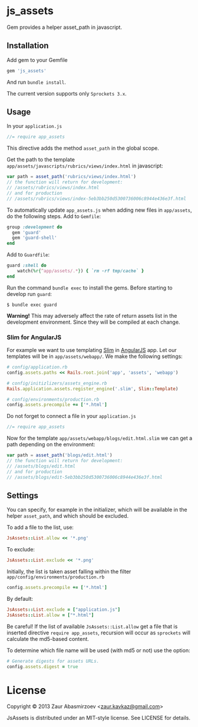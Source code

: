 # js_assets

Gem provides a helper asset_path in javascript.

## Installation

Add gem to your Gemfile
```ruby
gem 'js_assets'
```
And run `bundle install`.

The current version supports only `Sprockets 3.x`.

## Usage

In your `application.js`
```javascript
//= require app_assets
```

This directive adds the method `asset_path` in the global scope.

Get the path to the template `app/assets/javascripts/rubrics/views/index.html` in javascript:
```javascript
var path = asset_path('rubrics/views/index.html')
// the function will return for development:
// /assets/rubrics/views/index.html
// and for production
// /assets/rubrics/views/index-5eb3bb250d5300736006c8944e436e3f.html
```

To automatically update `app_assets.js` when adding new files in `app/assets`, do the following steps. Add to `Gemfile`:
```ruby
group :development do
  gem 'guard'
  gem 'guard-shell'
end
```
 Add to `Guardfile`:
```ruby
guard :shell do
    watch(%r{^app/assets/.*}) { `rm -rf tmp/cache` }
end
```
Run the command `bundle exec` to install the gems. Before starting to develop run `guard`:
```shell
$ bundle exec guard
```
**Warning!** This may adversely affect the rate of return assets list in the development environment. Since they will be compiled at each change.

### Slim for AngularJS

For example we want to use templating [Slim](http://rubydoc.info/gems/slim/) in [AngularJS](https://angularjs.org) app. Let our templates will be in `app/assets/webapp/`. We make the following settings:
```ruby
# config/application.rb
config.assets.paths << Rails.root.join('app', 'assets', 'webapp')

# config/initizlizers/assets_engine.rb
Rails.application.assets.register_engine('.slim', Slim::Template)

# config/environments/production.rb
config.assets.precompile += ['*.html']
```

Do not forget to connect a file in your `application.js`
```javascript
//= require app_assets
```

Now for the template `app/assets/webapp/blogs/edit.html.slim` we can get a path depending on the environment:
```javascript
var path = asset_path('blogs/edit.html')
// the function will return for development:
// /assets/blogs/edit.html
// and for production
// /assets/blogs/edit-5eb3bb250d5300736006c8944e436e3f.html
```

## Settings

You can specify, for example in the initializer, which will be available in the helper `asset_path`, and which should be excluded.

To add a file to the list, use:
```ruby
JsAssets::List.allow << '*.png'
```
To exclude:
```ruby
JsAssets::List.exclude << '*.png'
```
Initially, the list is taken asset falling within the filter `app/config/environments/production.rb`
```ruby
config.assets.precompile += ['*.html']
```
By default:
```ruby
JsAssets::List.exclude = ["application.js"]
JsAssets::List.allow = ["*.html"]
```

Be careful! If the list of available `JsAssets::List.allow` get a file that is inserted directive `require app_assets`, recursion will occur as `sprockets` will calculate the md5-based content.

To determine which file name will be used (with md5 or not) use the option:
```ruby
# Generate digests for assets URLs.
config.assets.digest = true
```

# License #

Copyright &copy; 2013 Zaur Abasmirzoev <<zaur.kavkaz@gmail.com>>

JsAssets is distributed under an MIT-style license. See LICENSE for
details.

